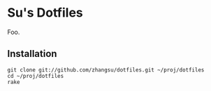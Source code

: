 # Su's Dotfiles

Foo.

## Installation

    git clone git://github.com/zhangsu/dotfiles.git ~/proj/dotfiles
    cd ~/proj/dotfiles
    rake
